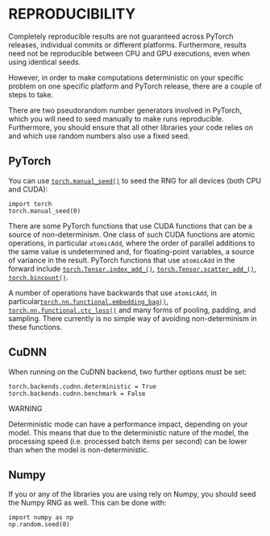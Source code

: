 
# REPRODUCIBILITY

Completely reproducible results are not guaranteed across PyTorch releases, individual commits or different platforms. Furthermore, results need not be reproducible between CPU and GPU executions, even when using identical seeds.

However, in order to make computations deterministic on your specific problem on one specific platform and PyTorch release, there are a couple of steps to take.

There are two pseudorandom number generators involved in PyTorch, which you will need to seed manually to make runs reproducible. Furthermore, you should ensure that all other libraries your code relies on and which use random numbers also use a fixed seed.

## PyTorch

You can use [`torch.manual_seed()`](https://pytorch.org/docs/stable/torch.html#torch.manual_seed) to seed the RNG for all devices (both CPU and CUDA):

```
import torch
torch.manual_seed(0)
```

There are some PyTorch functions that use CUDA functions that can be a source of non-determinism. One class of such CUDA functions are atomic operations, in particular `atomicAdd`, where the order of parallel additions to the same value is undetermined and, for floating-point variables, a source of variance in the result. PyTorch functions that use `atomicAdd` in the forward include [`torch.Tensor.index_add_()`](https://pytorch.org/docs/stable/tensors.html#torch.Tensor.index_add_), [`torch.Tensor.scatter_add_()`](https://pytorch.org/docs/stable/tensors.html#torch.Tensor.scatter_add_), [`torch.bincount()`](https://pytorch.org/docs/stable/torch.html#torch.bincount).

A number of operations have backwards that use `atomicAdd`, in particular[`torch.nn.functional.embedding_bag()`](https://pytorch.org/docs/stable/nn.html#torch.nn.functional.embedding_bag), [`torch.nn.functional.ctc_loss()`](https://pytorch.org/docs/stable/nn.html#torch.nn.functional.ctc_loss) and many forms of pooling, padding, and sampling. There currently is no simple way of avoiding non-determinism in these functions.

## CuDNN

When running on the CuDNN backend, two further options must be set:

```
torch.backends.cudnn.deterministic = True
torch.backends.cudnn.benchmark = False
```

WARNING

Deterministic mode can have a performance impact, depending on your model. This means that due to the deterministic nature of the model, the processing speed (i.e. processed batch items per second) can be lower than when the model is non-deterministic.

## Numpy

If you or any of the libraries you are using rely on Numpy, you should seed the Numpy RNG as well. This can be done with:

```
import numpy as np
np.random.seed(0)
```
